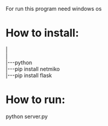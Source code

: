 For run this program need windows os

<h1>How to install:</h1>
	|</br>
	|</br>
	|---python</br>
		|---pip install netmiko </br>
		|---pip install flask </br>

<h1>How to run:</h1>
	python server.py